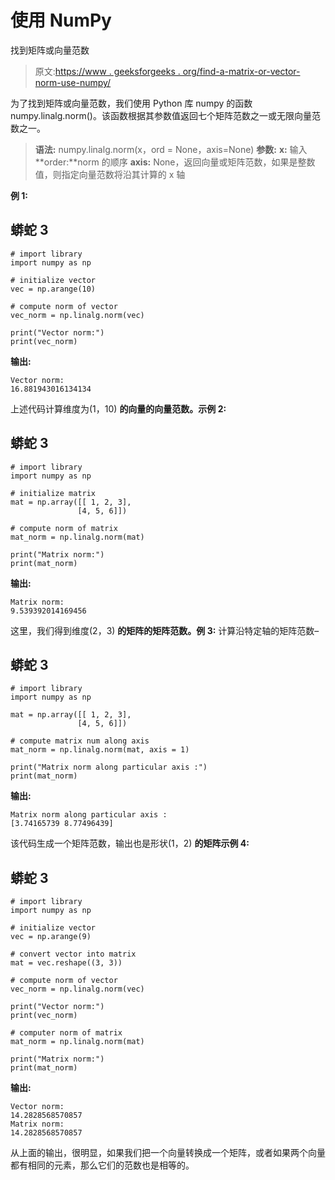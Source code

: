 # 使用 NumPy

找到矩阵或向量范数

> 原文:[https://www . geeksforgeeks . org/find-a-matrix-or-vector-norm-use-numpy/](https://www.geeksforgeeks.org/find-a-matrix-or-vector-norm-using-numpy/)

为了找到矩阵或向量范数，我们使用 Python 库 numpy 的函数 numpy.linalg.norm()。该函数根据其参数值返回七个矩阵范数之一或无限向量范数之一。

> **语法:** numpy.linalg.norm(x，ord = None，axis=None)
> **参数:**
> **x:** 输入
> **order:**norm 的顺序
> **axis:** None，返回向量或矩阵范数，如果是整数值，则指定向量范数将沿其计算的 x 轴

**例 1:**

## 蟒蛇 3

```
# import library
import numpy as np

# initialize vector
vec = np.arange(10)

# compute norm of vector
vec_norm = np.linalg.norm(vec)

print("Vector norm:")
print(vec_norm)
```

**输出:**

```
Vector norm:
16.881943016134134
```

上述代码计算维度为(1，10)
**的向量的向量范数。示例 2:**

## 蟒蛇 3

```
# import library
import numpy as np

# initialize matrix
mat = np.array([[ 1, 2, 3],
               [4, 5, 6]])

# compute norm of matrix
mat_norm = np.linalg.norm(mat)

print("Matrix norm:")
print(mat_norm)
```

**输出:**

```
Matrix norm:
9.539392014169456
```

这里，我们得到维度(2，3)
**的矩阵的矩阵范数。例 3:**
计算沿特定轴的矩阵范数–

## 蟒蛇 3

```
# import library
import numpy as np

mat = np.array([[ 1, 2, 3],
               [4, 5, 6]])

# compute matrix num along axis
mat_norm = np.linalg.norm(mat, axis = 1)

print("Matrix norm along particular axis :")
print(mat_norm)
```

**输出:**

```
Matrix norm along particular axis :
[3.74165739 8.77496439]
```

该代码生成一个矩阵范数，输出也是形状(1，2)
**的矩阵示例 4:**

## 蟒蛇 3

```
# import library
import numpy as np

# initialize vector
vec = np.arange(9)

# convert vector into matrix
mat = vec.reshape((3, 3))

# compute norm of vector
vec_norm = np.linalg.norm(vec)

print("Vector norm:")
print(vec_norm)

# computer norm of matrix
mat_norm = np.linalg.norm(mat)

print("Matrix norm:")
print(mat_norm)
```

**输出:**

```
Vector norm:
14.2828568570857
Matrix norm:
14.2828568570857
```

从上面的输出，很明显，如果我们把一个向量转换成一个矩阵，或者如果两个向量都有相同的元素，那么它们的范数也是相等的。